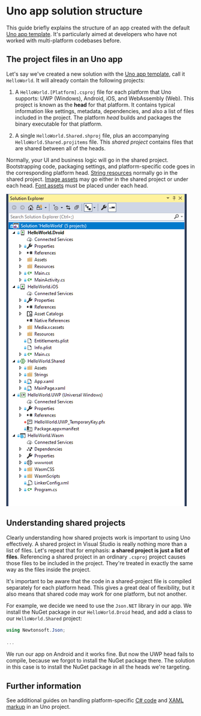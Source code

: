 # Uno app solution structure

This guide briefly explains the structure of an app created with the default [Uno app template](https://marketplace.visualstudio.com/items?itemName=nventivecorp.uno-platform-addin). It's particularly aimed at developers who have not worked with multi-platform codebases before. 

## The project files in an Uno app

Let's say we've created a new solution with the [Uno app template](), call it `HelloWorld`. It will already contain the following projects:

1. A `HelloWorld.[Platform].csproj` file for each platform that Uno supports: UWP (Windows), Android, iOS, and WebAssembly (Web). This project is known as the **head** for that platform. It contains typical information like settings, metadata, dependencies, and also a list of files included in the project. The platform *head* builds and packages the binary executable for that platform.

2. A single `HelloWorld.Shared.shproj` file, plus an accompanying `HelloWorld.Shared.projitems` file. This *shared project* contains files that are shared between all of the heads.

Normally, your UI and business logic will go in the shared project. Bootstrapping code, packaging settings, and platform-specific code goes in the corresponding platform head. [String resources](using-uno-ui.md#localization) normally go in the shared project. [Image assets](features/working-with-assets.md) may go either in the shared project or under each head. [Font assets](using-uno-ui.md#custom-fonts) must be placed under each head.

![Uno solution structure](Assets/solution-structure.png)

## Understanding shared projects

Clearly understanding how shared projects work is important to using Uno effectively. A shared project in Visual Studio is really nothing more than a list of files. Let's repeat that for emphasis: **a shared project is just a list of files**. Referencing a shared project in an ordinary `.csproj` project causes those files to be included in the project. They're treated in exactly the same way as the files inside the project. 

It's important to be aware that the code in a shared-project file is compiled separately for each platform head. This gives a great deal of flexibility, but it also means that shared code may work for one platform, but not another.

For example, we decide we need to use the `Json.NET` library in our app. We install the NuGet package in our `HelloWorld.Droid` head, and add a class to our `HelloWorld.Shared` project:

```csharp
using Newtonsoft.Json;

...
```

We run our app on Android and it works fine. But now the UWP head fails to compile, because we forgot to install the NuGet package there. The solution in this case is to install the NuGet package in all the heads we're targeting.

## Further information

See additional guides on handling platform-specific [C# code](platform-specific-csharp.md) and [XAML markup](platform-specific-xaml.md) in an Uno project.